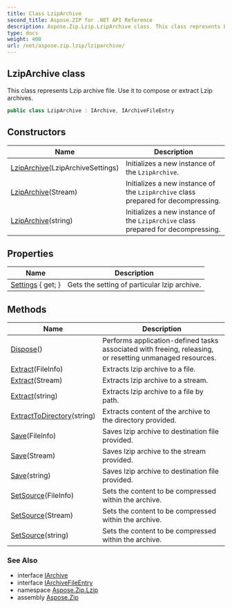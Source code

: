 ```yaml
---
title: Class LzipArchive
second_title: Aspose.ZIP for .NET API Reference
description: Aspose.Zip.Lzip.LzipArchive class. This class represents Lzip archive file. Use it to compose or extract Lzip archives
type: docs
weight: 400
url: /net/aspose.zip.lzip/lziparchive/
---
```

## LzipArchive class

This class represents Lzip archive file. Use it to compose or extract Lzip archives.

```csharp
public class LzipArchive : IArchive, IArchiveFileEntry
```

## Constructors

| Name | Description |
| --- | --- |
| [LzipArchive](lziparchive/#constructor)(LzipArchiveSettings) | Initializes a new instance of the `LzipArchive`. |
| [LzipArchive](lziparchive/#constructor_1)(Stream) | Initializes a new instance of the `LzipArchive` class prepared for decompressing. |
| [LzipArchive](lziparchive/#constructor_2)(string) | Initializes a new instance of the `LzipArchive` class prepared for decompressing. |

## Properties

| Name | Description |
| --- | --- |
| [Settings](../../aspose.zip.lzip/lziparchive/settings/) { get; } | Gets the setting of particular lzip archive. |

## Methods

| Name | Description |
| --- | --- |
| [Dispose](../../aspose.zip.lzip/lziparchive/dispose/)() | Performs application-defined tasks associated with freeing, releasing, or resetting unmanaged resources. |
| [Extract](../../aspose.zip.lzip/lziparchive/extract/#extract)(FileInfo) | Extracts lzip archive to a file. |
| [Extract](../../aspose.zip.lzip/lziparchive/extract/#extract_1)(Stream) | Extracts lzip archive to a stream. |
| [Extract](../../aspose.zip.lzip/lziparchive/extract/#extract_2)(string) | Extracts lzip archive to a file by path. |
| [ExtractToDirectory](../../aspose.zip.lzip/lziparchive/extracttodirectory/)(string) | Extracts content of the archive to the directory provided. |
| [Save](../../aspose.zip.lzip/lziparchive/save/#save)(FileInfo) | Saves lzip archive to destination file provided. |
| [Save](../../aspose.zip.lzip/lziparchive/save/#save_1)(Stream) | Saves lzip archive to the stream provided. |
| [Save](../../aspose.zip.lzip/lziparchive/save/#save_2)(string) | Saves lzip archive to destination file provided. |
| [SetSource](../../aspose.zip.lzip/lziparchive/setsource/#setsource)(FileInfo) | Sets the content to be compressed within the archive. |
| [SetSource](../../aspose.zip.lzip/lziparchive/setsource/#setsource_1)(Stream) | Sets the content to be compressed within the archive. |
| [SetSource](../../aspose.zip.lzip/lziparchive/setsource/#setsource_2)(string) | Sets the content to be compressed within the archive. |

### See Also

* interface [IArchive](../../aspose.zip/iarchive/)
* interface [IArchiveFileEntry](../../aspose.zip/iarchivefileentry/)
* namespace [Aspose.Zip.Lzip](../../aspose.zip.lzip/)
* assembly [Aspose.Zip](../../)


